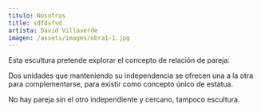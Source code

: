 ```yaml
---
titulo: Nosotros
title: sdfdsfsd
artista: David Villaverde
imagen: /assets/images/obra1-1.jpg
---
```


Esta escultura pretende explorar el concepto de relación de pareja:

Dos unidades que manteniendo su independencia se ofrecen una a la otra para complementarse, para existir como concepto único de estatua.

No hay pareja sin el otro independiente y cercano, tampoco escultura.
